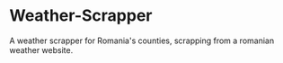 # Weather-Scrapper
A weather scrapper for Romania's counties, scrapping from a romanian weather website.

